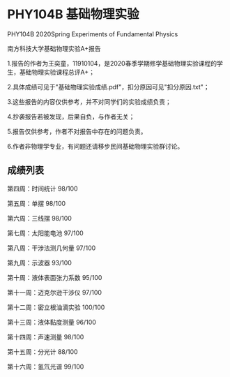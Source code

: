 # PHY104B 基础物理实验
PHY104B 2020Spring Experiments of Fundamental Physics      

南方科技大学基础物理实验A+报告     

1.报告的作者为王奕童，11910104，是2020春季学期修学基础物理实验课程的学生，基础物理实验课程总评A+；

2.具体成绩可见于"基础物理实验成绩.pdf"，扣分原因可见"扣分原因.txt"；

3.这些报告的内容仅供参考，并不对同学们的实验成绩负责；

4.抄袭报告若被发现，后果自负，与作者无关；

5.报告仅供参考，作者不对报告中存在的问题负责。

6.作者非物理学专业，有问题还请移步民间基础物理实验群讨论。

## 成绩列表
第四周：时间统计  98/100      

第五周：单摆  98/100       

第六周：三线摆 98/100       

第七周：太阳能电池 97/100      

第八周：干涉法测几何量  97/100     

第九周：示波器  93/100      

第十周：液体表面张力系数  95/100      

第十一周：迈克尔逊干涉仪  97/100      

第十二周：密立根油滴实验  100/100     

第十三周：液体黏度测量  96/100    

第十四周：声速测量  98/100     

第十五周：分光计  88/100    

第十六周：氢氘光谱  99/100
